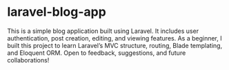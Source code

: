 # laravel-blog-app
This is a simple blog application built using Laravel. It includes user authentication, post creation, editing, and viewing features. As a beginner, I built this project to learn Laravel’s MVC structure, routing, Blade templating, and Eloquent ORM. Open to feedback, suggestions, and future collaborations!

